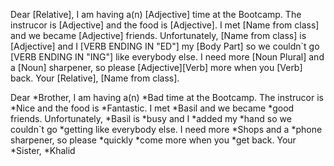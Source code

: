 Dear [Relative],
I am having a(n) [Adjective] time at the Bootcamp. The instrucor is [Adjective] and the food is [Adjective]. I met [Name from class] and we became [Adjective] friends. Unfortunately, [Name from class] is [Adjective] and I [VERB ENDING IN "ED"] my [Body Part] so we couldn`t go [VERB ENDING IN "ING"] like everybody else. I need more [Noun Plural] and a [Noun] sharpener, so please [Adjective][Verb] more when you [Verb] back.
Your [Relative],
[Name from class].





Dear *Brother,
I am having a(n) *Bad time at the Bootcamp. The instrucor is *Nice and the food is *Fantastic. I met *Basil and we became *good friends. Unfortunately, *Basil is *busy and I *added my *hand so we couldn`t go *getting like everybody else. I need more *Shops and a *phone sharpener, so please *quickly *come more when you *get back.
Your *Sister,
*Khalid


